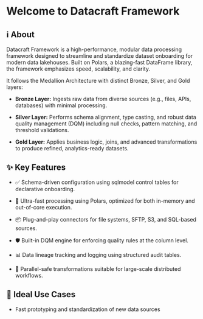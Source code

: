 # Welcome to Datacraft Framework

## ℹ️ About

Datacraft Framework is a high-performance, modular data processing framework designed to streamline and standardize dataset onboarding for modern data lakehouses. Built on Polars, a blazing-fast DataFrame library, the framework emphasizes speed, scalability, and clarity.

It follows the Medallion Architecture with distinct Bronze, Silver, and Gold layers:

- **Bronze Layer:** Ingests raw data from diverse sources (e.g., files, APIs, databases) with minimal processing.

- **Silver Layer:** Performs schema alignment, type casting, and robust data quality management (DQM) including null checks, pattern matching, and threshold validations.

- **Gold Layer:** Applies business logic, joins, and advanced transformations to produce refined, analytics-ready datasets.

## ✨ Key Features

- ✅ Schema-driven configuration using sqlmodel control tables for declarative onboarding.

- 🚀 Ultra-fast processing using Polars, optimized for both in-memory and out-of-core execution.

- 📦 Plug-and-play connectors for file systems, SFTP, S3, and SQL-based sources.

- 🛡 Built-in DQM engine for enforcing quality rules at the column level.

- 📊 Data lineage tracking and logging using structured audit tables.

- 🔁 Parallel-safe transformations suitable for large-scale distributed workflows.

## 🧩 Ideal Use Cases

- Fast prototyping and standardization of new data sources
